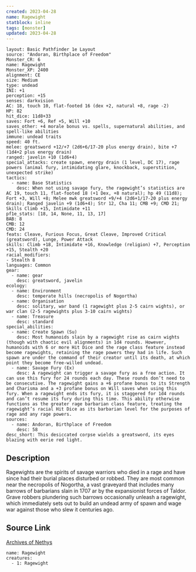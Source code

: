 ```yaml
---
created: 2023-04-28
name: Ragewight
statblock: inline
tags: [monster]
updated: 2023-04-28
---
```

```statblock
layout: Basic Pathfinder 1e Layout
source: "Andoran, Birthplace of Freedom"
Monster_CR: 6
name: Ragewight
Monster_XP: 2400
alignment: CE
size: Medium
type: undead
INI: +1
perception: +15
senses: darkvision
AC: 18, touch 10, flat-footed 16 (dex +2, natural +8, rage -2)
HP: 82
hit_dice: 11d8+33
saves: Fort +6, Ref +5, Will +10
saves_other: +4 morale bonus vs. spells, supernatural abilities, and spell-like abilities
immune: undead traits
speed: 40 ft.
melee: greatsword +12/+7 (2d6+6/17-20 plus energy drain), bite +7 (1d4+2 plus energy drain)
ranged: javelin +10 (1d6+4)
special_attacks: create spawn, energy drain (1 level, DC 17), rage powers (animal fury, intimidating glare, knockback, superstition, unexpected strike)
tactics:
  - name: Base Statistics
    desc: When not using savage fury, the ragewight’s statistics are AC 19, touch 11, flat-footed 18 (+1 Dex, +8 natural); hp 49 (11d8); Fort +3, Will +8; Melee mwk greatsword +9/+4 (2d6+1/17-20 plus energy drain); Ranged javelin +9 (1d6+4); Str 12, Cha 11; CMB +9; CMD 21; Skills Climb +15, Intimidate +11
pf1e_stats: [18, 14, None, 11, 13, 17]
BAB: 8
CMB: 12
CMD: 24
feats: Cleave, Furious Focus, Great Cleave, Improved Critical (greatsword), Lunge, Power Attack
skills: Climb +18, Intimidate +16, Knowledge (religion) +7, Perception +15, Stealth +20
racial_modifiers:
- Stealth 8
languages: Common
gear:
  - name: gear
    desc: greatsword, javelin
ecology:
  - name: Environment
    desc: temperate hills (necropolis of Nogortha)
  - name: Organisation
    desc: solitary, war band (1 ragewight plus 2-5 cairn wights), or war clan (2-5 ragewights plus 3-10 cairn wights)
  - name: Treasure
    desc: standard
special_abilities:
  - name: Create Spawn (Su)
    desc: Most humanoids slain by a ragewight rise as cairn wights (though with chaotic evil alignments) in 1d4 rounds. However, humanoids with 6 or more Hit Dice and the rage class feature instead become ragewights, retaining the rage powers they had in life. Such spawn are under the command of their creator until its death, at which point they become free-willed undead.
  - name: Savage Fury (Ex)
    desc: A ragewight can trigger a savage fury as a free action. It can use this fury for 24 rounds each day. These rounds don’t need to be consecutive. The ragewight gains a +6 profane bonus to its Strength and Charisma and a +3 profane bonus on Will saves when using this fury. When a ragewight ends its fury, it is staggered for 1d4 rounds and can’t resume its fury during this time. This ability otherwise functions as the greater rage barbarian class feature, treating the ragewight’s racial Hit Dice as its barbarian level for the purposes of rage and any rage powers.
sources:
  - name: Andoran, Birthplace of Freedom
    desc: 58
desc_short: This desiccated corpse wields a greatsword, its eyes blazing with eerie red light.
```
## Description
Ragewights are the spirits of savage warriors who died in a rage and have since had their burial places disturbed or robbed. They are most common near the necropolis of Nogortha, a vast graveyard that includes many barrows of barbarians slain in 1707 ar by the expansionist forces of Taldor. Grave robbers plundering such barrows occasionally unleash a ragewight, which immediately sets out to build an undead army of spawn and wage war against those who slew it centuries ago.
## Source Link
[Archives of Nethys](https://aonprd.com/MonsterDisplay.aspx?ItemName=Ragewight)
```encounter-table
name: Ragewight
creatures:
  - 1: Ragewight
```
